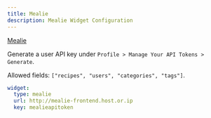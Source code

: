 ```yaml
---
title: Mealie
description: Mealie Widget Configuration
---
```


[Mealie](https://github.com/mealie-recipes/mealie)

Generate a user API key under `Profile > Manage Your API Tokens > Generate`.

Allowed fields: `["recipes", "users", "categories", "tags"]`.

```yaml
widget:
  type: mealie
  url: http://mealie-frontend.host.or.ip
  key: mealieapitoken
```
